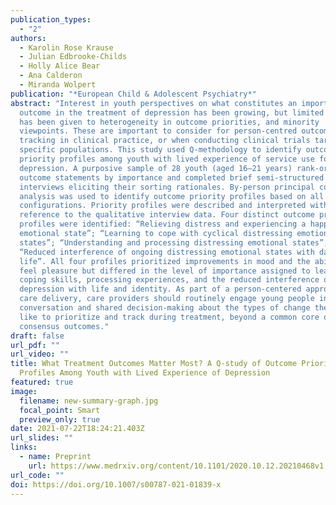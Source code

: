 ```yaml
---
publication_types:
  - "2"
authors:
  - Karolin Rose Krause
  - Julian Edbrooke-Childs
  - Holly Alice Bear
  - Ana Calderon
  - Miranda Wolpert
publication: "*European Child & Adolescent Psychiatry*"
abstract: "Interest in youth perspectives on what constitutes an important
  outcome in the treatment of depression has been growing, but limited attention
  has been given to heterogeneity in outcome priorities, and minority
  viewpoints. These are important to consider for person-centred outcome
  tracking in clinical practice, or when conducting clinical trials targeting
  specific populations. This study used Q-methodology to identify outcome
  priority profiles among youth with lived experience of service use for
  depression. A purposive sample of 28 youth (aged 16–21 years) rank-ordered 35
  outcome statements by importance and completed brief semi-structured
  interviews eliciting their sorting rationales. By-person principal component
  analysis was used to identify outcome priority profiles based on all Q-sort
  configurations. Priority profiles were described and interpreted with
  reference to the qualitative interview data. Four distinct outcome priority
  profiles were identified: “Relieving distress and experiencing a happier
  emotional state”; “Learning to cope with cyclical distressing emotional
  states”; “Understanding and processing distressing emotional states”; and
  “Reduced interference of ongoing distressing emotional states with daily
  life”. All four profiles prioritized improvements in mood and the ability to
  feel pleasure but differed in the level of importance assigned to learning
  coping skills, processing experiences, and the reduced interference of
  depression with life and identity. As part of a person-centered approach to
  care delivery, care providers should routinely engage young people in
  conversation and shared decision-making about the types of change they would
  like to prioritize and track during treatment, beyond a common core of
  consensus outcomes."
draft: false
url_pdf: ""
url_video: ""
title: What Treatment Outcomes Matter Most? A Q-study of Outcome Priority
  Profiles Among Youth with Lived Experience of Depression
featured: true
image:
  filename: new-summary-graph.jpg
  focal_point: Smart
  preview_only: true
date: 2021-07-22T18:24:21.403Z
url_slides: ""
links:
  - name: Preprint
    url: https://www.medrxiv.org/content/10.1101/2020.10.12.20210468v1
url_code: ""
doi: https://doi.org/10.1007/s00787-021-01839-x
---
```

